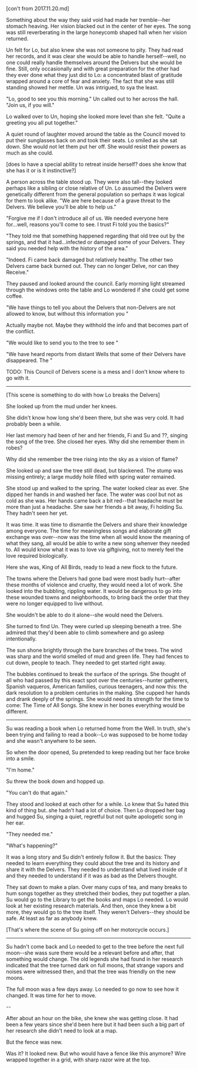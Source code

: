 [con't from 2017.11.20.md]

Something about the way they said void had made her tremble--her stomach heaving. Her vision blacked out in the center of her eyes. The song was still reverberating in the large honeycomb shaped hall when her vision returned. 

Un felt for Lo, but also knew she was not someone to pity.  They had read her records, and it was clear she would be able to handle herself--well, no one could really handle themselves around the Delvers but she would be fine.  Still, only occasionally and with great preparation for the other had they ever done what they just did to Lo: a concentrated blast of gratitude wrapped around a core of fear and anxiety.  The fact that she was still standing showed her mettle.  Un was intrigued, to sya the least. 

"Lo, good to see you this morning." Un called out to her across the hall. "Join us, if you will."

Lo walked over to Un, hoping she looked more level than she felt.  "Quite a greeting you all put together."

A quiet round of laughter moved around the table as the Council moved to put their sunglasses back on and took their seats.  Lo smiled as she sat down.  She would not let them put her off. She would resist their powers as much as she could. 

[does lo have a special ability to retreat inside herself? does she know that she has it or is it instinctive?]

A person across the table stood up.  They were also tall--they looked perhaps like a sibling or close relative of Un.  Lo assumed the Delvers were genetically different from the general population so perhaps it was logical for them to look alike. "We are here because of a grave threat to the Delvers. We believe you'll be able to help us."

"Forgive me if I don't introduce all of us.  We needed everyone here for...well, reasons you'll come to see.  I trust Fi told you the basics?"

"They told me that something happened regarding that old tree out by the springs, and that it had...infected or damaged some of your Delvers. They said you needed help with the history of the area." 

"Indeed.  Fi came back damaged but relatively healthy.  The other two Delvers came back burned out.  They can no longer Delve, nor can they Receive."

They paused and looked around the council. Early morning light streamed through the windows onto the table and Lo wondered if she could get some coffee.

"We have things to tell you about the Delvers that non-Delvers are not allowed to know, but without this information you "

Actually maybe not. Maybe they withhold the info and that becomes part of the conflict.  

"We would like to send you to the tree to see "

"We have heard reports from distant Wells that some of their Delvers have disappeared. The "

TODO: This Council of Delvers scene is a mess and I don't know where to go with it.

---

[This scene is something to do with how Lo breaks the Delvers]


She looked up from the mud under her knees.  

She didn't know how long she'd been there, but she was very cold.  It had probably been a while. 

Her last memory had been of her and her friends, Fi and Su and ??, singing the song of the tree. She closed her eyes. Why did she remember them in robes? 

Why did she remember the tree rising into the sky as a vision of flame? 

She looked up and saw the tree still dead, but blackened.  The stump was missing entirely; a large muddy hole filled with spring water remained.  

She stood up and walked to the spring.  The water looked clear as ever.  She dipped her hands in and washed her face.  The water was cool but not as cold as she was.  Her hands came back a bit red--that headache must be more than just a headache.  She saw her friends a bit away, Fi holding Su. They hadn't seen her yet. 

It was time.  It was time to dismantle the Delvers and share their knowledge among everyone.  The time for meaningless songs and elaborate gift exchange was over--now was the time when all would know the meaning of what they sang, all would be able to write a new song whenver they needed to.  All would know what it was to love via giftgiving, not to merely feel the love required biologically. 

Here she was, King of All Birds, ready to lead a new flock to the future.  

The towns where the Delvers had gone bad were most badly hurt--after these months of violence and cruelty, they would need a lot of work.  She looked into the bubbling, rippling water.  It would be dangerous to go into these wounded towns and neighborhoods, to bring back the order that they were no longer equipped to live without.  

She wouldn't be able to do it alone--she would need the Delvers.  

She turned to find Un.  They were curled up sleeping beneath a tree.  She admired that they'd been able to climb somewhere and go asleep intentionally. 

The sun shone brightly through the bare branches of the trees.  The wind was sharp and the world smelled of mud and green life.  They had fences to cut down, people to teach.  They needed to get started right away. 

The bubbles continued to break the surface of the springs.  She thought of all who had passed by this exact spot over the centuries--hunter gatherers, Spanish vaqueros, American families, curious teenagers, and now this: the dark resolution to a problem centuries in the making.  She cupped her hands and drank deeply of the springs.  She would need its strength for the time to come: The Time of All Songs.  She knew in her bones everything would be different. 


---

Su was reading a book when Lo returned home from the Well.  In truth, she's been trying and failing to read a book--Lo was supposed to be home today and she wasn't anywhere to be seen.  

So when the door opened, Su pretended to keep reading but her face broke into a smile.  

"I'm home."

Su threw the book down and hopped up. 

"You can't do that again."

They stood and looked at each other for a while.  Lo knew that Su hated this kind of thing but..she hadn't had a lot of choice. Then Lo dropped her bag and hugged Su, singing a quiet, regretful but not quite apologetic song in her ear.

"They needed me."

"What's happening?"

It was a long story and Su didn't entirely follow it.  But the basics: They needed to learn everything they could about the tree and its history and share it with the Delvers.  They needed to understand what lived inside of it and they needed to understand if it was as bad as the Delvers thought.  

They sat down to make a plan.  Over many cups of tea, and many breaks to hum songs together as they stretched their bodies, they put together a plan.  Su would go to the Library to get the books and maps Lo needed.  Lo would look at her existing research materials.  And then, once they knew a bit more, they would go to the tree itself.  They weren't Delvers--they should be safe. At least as far as anybody knew. 

[That's where the scene of Su going off on her motorcycle occurs.]

---

Su hadn't come back and Lo needed to get to the tree before the next full moon--she wass sure there would be a relevant before and after, that something would change.  The old legends she had found in her research indicated that the tree turned dark on full moons, that strange vapors and noises were witnessed then, and that the tree was friendly on the new moons.  

The full moon was a few days away. Lo needed to go now to see how it changed.  It was time for her to move. 

--

After about an hour on the bike, she knew she was getting close.  It had been a few years since she'd been here but it had been such a big part of her research she didn't need to look at a map. 

But the fence was new. 

Was it?  It looked new.  But who would have a fence like this anymore?  Wire wrapped together in a grid, with sharp razor wire at the top. 